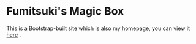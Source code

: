 # Fumitsuki's Magic Box
This is a Bootstrap-built site which is also my homepage, you can view it [here](http://homepage.ntu.edu.tw/~b04106003) .
